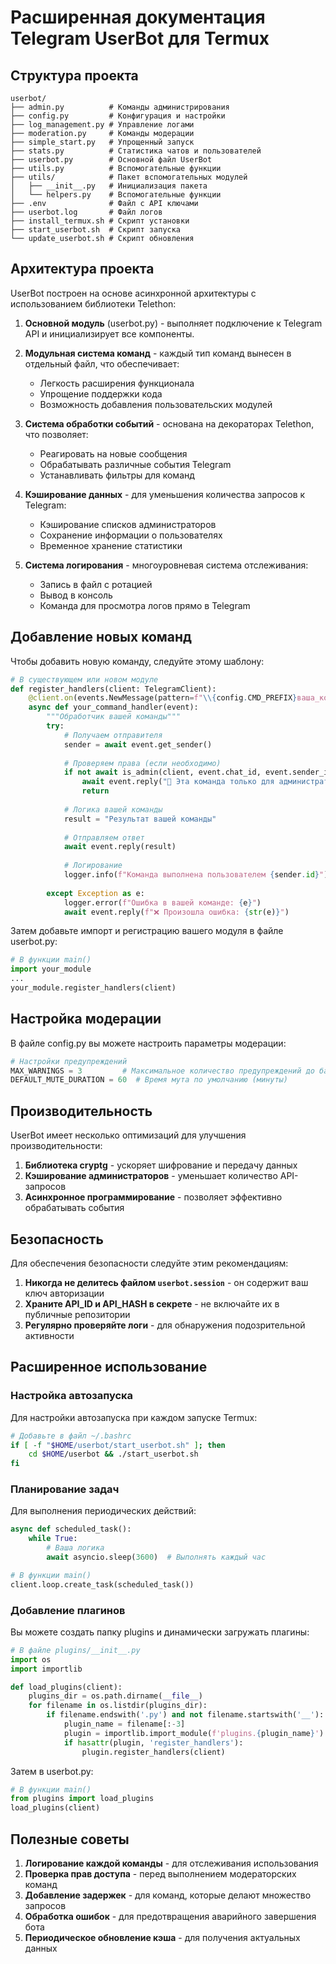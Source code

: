 # Расширенная документация Telegram UserBot для Termux

## Структура проекта

```
userbot/
├── admin.py          # Команды администрирования
├── config.py         # Конфигурация и настройки
├── log_management.py # Управление логами 
├── moderation.py     # Команды модерации
├── simple_start.py   # Упрощенный запуск
├── stats.py          # Статистика чатов и пользователей
├── userbot.py        # Основной файл UserBot
├── utils.py          # Вспомогательные функции
├── utils/            # Пакет вспомогательных модулей
│   ├── __init__.py   # Инициализация пакета
│   └── helpers.py    # Вспомогательные функции
├── .env              # Файл с API ключами
├── userbot.log       # Файл логов
├── install_termux.sh # Скрипт установки
├── start_userbot.sh  # Скрипт запуска
└── update_userbot.sh # Скрипт обновления
```

## Архитектура проекта

UserBot построен на основе асинхронной архитектуры с использованием библиотеки Telethon:

1. **Основной модуль** (userbot.py) - выполняет подключение к Telegram API и инициализирует все компоненты.

2. **Модульная система команд** - каждый тип команд вынесен в отдельный файл, что обеспечивает:
   - Легкость расширения функционала
   - Упрощение поддержки кода
   - Возможность добавления пользовательских модулей

3. **Система обработки событий** - основана на декораторах Telethon, что позволяет:
   - Реагировать на новые сообщения
   - Обрабатывать различные события Telegram
   - Устанавливать фильтры для команд

4. **Кэширование данных** - для уменьшения количества запросов к Telegram:
   - Кэширование списков администраторов
   - Сохранение информации о пользователях
   - Временное хранение статистики

5. **Система логирования** - многоуровневая система отслеживания:
   - Запись в файл с ротацией
   - Вывод в консоль
   - Команда для просмотра логов прямо в Telegram

## Добавление новых команд

Чтобы добавить новую команду, следуйте этому шаблону:

```python
# В существующем или новом модуле
def register_handlers(client: TelegramClient):
    @client.on(events.NewMessage(pattern=f"\\{config.CMD_PREFIX}ваша_команда"))
    async def your_command_handler(event):
        """Обработчик вашей команды"""
        try:
            # Получаем отправителя
            sender = await event.get_sender()
            
            # Проверяем права (если необходимо)
            if not await is_admin(client, event.chat_id, event.sender_id):
                await event.reply("🚫 Эта команда только для администраторов")
                return
                
            # Логика вашей команды
            result = "Результат вашей команды"
            
            # Отправляем ответ
            await event.reply(result)
            
            # Логирование
            logger.info(f"Команда выполнена пользователем {sender.id}")
            
        except Exception as e:
            logger.error(f"Ошибка в вашей команде: {e}")
            await event.reply(f"❌ Произошла ошибка: {str(e)}")
```

Затем добавьте импорт и регистрацию вашего модуля в файле userbot.py:

```python
# В функции main()
import your_module
...
your_module.register_handlers(client)
```

## Настройка модерации

В файле config.py вы можете настроить параметры модерации:

```python
# Настройки предупреждений
MAX_WARNINGS = 3         # Максимальное количество предупреждений до бана
DEFAULT_MUTE_DURATION = 60  # Время мута по умолчанию (минуты)
```

## Производительность

UserBot имеет несколько оптимизаций для улучшения производительности:

1. **Библиотека cryptg** - ускоряет шифрование и передачу данных
2. **Кэширование администраторов** - уменьшает количество API-запросов
3. **Асинхронное программирование** - позволяет эффективно обрабатывать события

## Безопасность

Для обеспечения безопасности следуйте этим рекомендациям:

1. **Никогда не делитесь файлом `userbot.session`** - он содержит ваш ключ авторизации
2. **Храните API_ID и API_HASH в секрете** - не включайте их в публичные репозитории
3. **Регулярно проверяйте логи** - для обнаружения подозрительной активности

## Расширенное использование

### Настройка автозапуска

Для настройки автозапуска при каждом запуске Termux:

```bash
# Добавьте в файл ~/.bashrc
if [ -f "$HOME/userbot/start_userbot.sh" ]; then
    cd $HOME/userbot && ./start_userbot.sh
fi
```

### Планирование задач

Для выполнения периодических действий:

```python
async def scheduled_task():
    while True:
        # Ваша логика
        await asyncio.sleep(3600)  # Выполнять каждый час

# В функции main()
client.loop.create_task(scheduled_task())
```

### Добавление плагинов

Вы можете создать папку plugins и динамически загружать плагины:

```python
# В файле plugins/__init__.py
import os
import importlib

def load_plugins(client):
    plugins_dir = os.path.dirname(__file__)
    for filename in os.listdir(plugins_dir):
        if filename.endswith('.py') and not filename.startswith('__'):
            plugin_name = filename[:-3]
            plugin = importlib.import_module(f'plugins.{plugin_name}')
            if hasattr(plugin, 'register_handlers'):
                plugin.register_handlers(client)
```

Затем в userbot.py:

```python
# В функции main()
from plugins import load_plugins
load_plugins(client)
```

## Полезные советы

1. **Логирование каждой команды** - для отслеживания использования
2. **Проверка прав доступа** - перед выполнением модераторских команд
3. **Добавление задержек** - для команд, которые делают множество запросов
4. **Обработка ошибок** - для предотвращения аварийного завершения бота
5. **Периодическое обновление кэша** - для получения актуальных данных